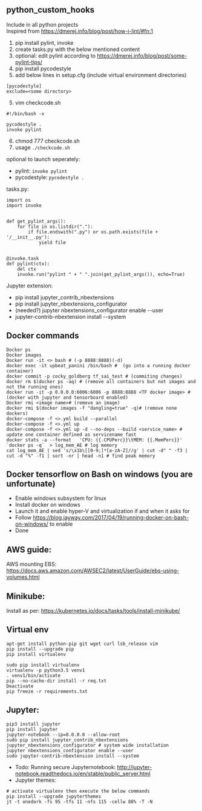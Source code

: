 ## python_custom_hooks
Include in all python projects  
Inspired from https://dmerej.info/blog/post/how-i-lint/#fn:1 

1. pip install pylint, invoke
2. create tasks.py with the below mentioned content
2. optional: edit pylint according to https://dmerej.info/blog/post/some-pylint-tips/
3. pip install pycodestyle
4. add below lines in setup.cfg (include virtual environment directories)
```
[pycodestyle]
exclude=<some directory>
```
5. vim checkcode.sh
```
#!/bin/bash -x

pycodestyle .
invoke pylint
```
6. chmod 777 checkcode.sh
7. usage 
```./checkcode.sh```

optional to launch seperately:
- pylint: ```invoke pylint```
- pycodestyle: ```pycodestyle .```

tasks.py:
```
import os
import invoke


def get_pylint_args():
    for file in os.listdir("."):
        if file.endswith(".py") or os.path.exists(file + '/__init__.py'):
            yield file


@invoke.task
def pylint(ctx):
    del ctx
    invoke.run("pylint " + " ".join(get_pylint_args()), echo=True)
```


Jupyter extension:
- pip install jupyter_contrib_nbextensions
- pip install jupyter_nbextensions_configurator
- (needed?) jupyter nbextensions_configurator enable --user
- jupyter-contrib-nbextension install --system

## Docker commands
```
Docker ps
Docker images
Docker run -it <> bash # (-p 8888:8888)(-d)
docker exec -it upbeat_panini /bin/bash #  (go into a running docker container)
docker commit -p cocky_goldberg tf_sai_test # (commiting changes)
docker rm $(docker ps -aq) # (remove all containers but not images and not the running ones)
docker run -it -p 0.0.0.0:6006:6006 -p 8888:8888 <TF docker image> # (docker with jupyter and tensorboard enabled)
Docker rmi <image name># (remove an image)
docker rmi $(docker images -f "dangling=true" -q)# (remove none dockers)
docker-compose -f <>.yml build --parallel
docker-compose -f <>.yml up
docker-compose -f <>.yml up -d --no-deps --build <service_name> # update one container defined as servicename fast
docker stats -a --format   'CPU: {{.CPUPerc}}\tMEM: {{.MemPerc}}' `docker ps -q`  > log_mem_AE # log memory
cat log_mem_AE | sed 's/\x1b\[[0-9;]*[a-zA-Z]//g' | cut -d" " -f3 | cut -d "%" -f1 | sort -nr | head -n1 # find peak memory
```
## Docker tensorflow on Bash on windows (you are unfortunate)

- Enable windows subsystem for linux
- Install docker on windows
- Launch it and enable hyper-V and virtualization if and when it asks for
- Follow https://blog.jayway.com/2017/04/19/running-docker-on-bash-on-windows/ to enable
- Done

## AWS guide:
AWS mounting EBS: https://docs.aws.amazon.com/AWSEC2/latest/UserGuide/ebs-using-volumes.html 

## Minikube:
Install as per: https://kubernetes.io/docs/tasks/tools/install-minikube/

## Virtual env 
```apt-get update
apt-get install python-pip git wget curl lsb_release vim
pip install --upgrade pip
pip install virtualenv

sudo pip install virtualenv
virtualenv -p python3.5 venv1
. venv1/bin/activate
pip --no-cache-dir install -r req.txt
Deactivate
pip freeze -r requirements.txt
```

## Jupyter:
```
pip3 install jupyter
pip install jupyter
jupyter-notebook --ip=0.0.0.0 --allow-root
sudo pip install jupyter_contrib_nbextensions jupyter_nbextensions_configurator # system wide installation
jupyter nbextensions_configurator enable --user
sudo jupyter-contrib-nbextension install --system
```
- Todo: Running secure Jupyternotebook: http://jupyter-notebook.readthedocs.io/en/stable/public_server.html
- Jupyter themes:
```
# activate virtualenv then execute the below commands
pip install --upgrade jupyterthemes
jt -t onedork -fs 95 -tfs 11 -nfs 115 -cellw 88% -T -N
```

